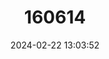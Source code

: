 ---
title: "160614"
category: "Charaxes etheocles"
draft: false
date: 2024-02-22 13:03:52
languages:
  English: ["Demon Charaxes"]
---